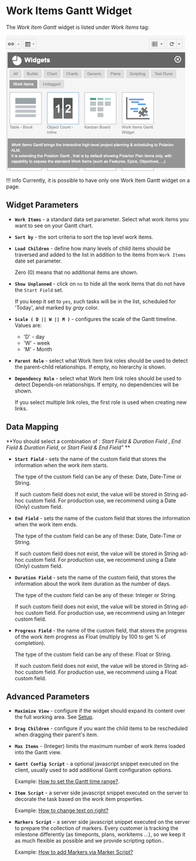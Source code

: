 # Work Items Gantt Widget

The *Work Item Gantt* widget is listed under  *Work Items* tag:

![Gantt](img/gantt-widget-add.png)

!!! info
    Currently, it is possible to have only one Work Item Gantt widget on a page.

## Widget Parameters 
 
* **`Work Items`** - a standard data set parameter. Select what work items you want to see on your Gantt chart.

* **`Sort by`** -  the sort criteria to sort the top level work items.

* **`Load Children`** - define how many levels of child items should be traversed and added to the list in addition to the items from `Work Items` date set parameter. 
    
    Zero (0) means that no additional items are shown.
    
* **`Show Unplanned`** - click on `no` to hide all the work items that do not have the `Start Field` set. 

    If you keep it set to `yes`, such tasks will be in the list, scheduled for 'Today', and marked by *gray* color. 

* **`Scale ( D || W || M )`** -  configures the scale of the Gantt timeline. Values are: 
    + 'D' - day
    + 'W' - week
    + 'M' - Month

* **`Parent Role`** - select what Work Item link roles should be used to detect the parent-child relationships. If empty, no hierarchy is shown.

* **`Dependency Role`** - select what Work Item link roles should be used to detect Depends-on relationships. If empty, no dependencies will be shown. 

    If you select multiple link roles, the first role is used when creating new links.

## Data Mapping

**You should select a combination of :  *Start Field & Duration Field* , *End Field & Duration Field*, or *Start Field & End Field"* **

* **`Start Field`** -  sets the name of the custom field that stores the information when the work item starts. 

	The type of the custom field can be any of these: Date, Date-Time or String. 
	
	If such custom field does not exist, the value will be stored in String ad-hoc custom field. For production use, we recommend using a Date (Only) custom field.

* **`End Field`** -  sets the name of the custom field that stores the information when the work item ends. 

	The type of the custom field can be any of these: Date, Date-Time or String. 
	
	If such custom field does not exist, the value will be stored in String ad-hoc custom field. For production use, we recommend using a Date (Only) custom field.

* **`Duration Field`** -  sets the name of the custom field, that stores the information about the work item duration as the number of days. 

	The type of the custom field can be any of these: Integer or String.  
	
	If such custom field does not exist, the value will be stored in String ad-hoc custom field. For production use, we recommend using an Integer custom field.

* **`Progress Field`** - the name of the custom field, that stores the progress of the work item progress as Float (multiply by 100 to get % of completion). 

	The type of the custom field can be any of these: Float or String.  
	
	If such custom field does not exist, the value will be stored in String ad-hoc custom field. For production use, we recommend using a Float custom field.

## Advanced Parameters

* **`Maximize View`** -  configure if the widget should expand its content over the full working area. See [Setup](../setup/).

* **`Drag Children`** -  configure if you want the child items to be rescheduled when dragging their parent's item.



* **`Max Items`** -  (Integer) limits the maximum number of work items loaded into the Gantt view.


* **`Gantt Config Script`** - a optional javascript snippet executed on the client, usually used to add additional Gantt configuration options.


	Example: [How to set the Gantt time range?](https://nextedy.freshdesk.com/support/solutions/articles/48000063422-how-to-set-the-gantt-time-range-).

* **`Item Script`** - a server side javascript snippet executed on the server to decorate the task based on the work item properties. 

	Example: [How to change text on right?](https://nextedy.freshdesk.com/support/solutions/articles/48000064501-how-to-change-text-on-right-)

* **`Markers Script`** - a server side javascript snippet executed on the server to prepare the collection of markers. Every customer is tracking the milestone differently (as timeponts, plans, workitems ...), so we keep it as much flexible as possible and we provide scripting option.. 

	Example: [How to add Markers via Marker Script?](https://nextedy.freshdesk.com/solution/articles/48000862790-how-to-add-markers-via-marker-script)

